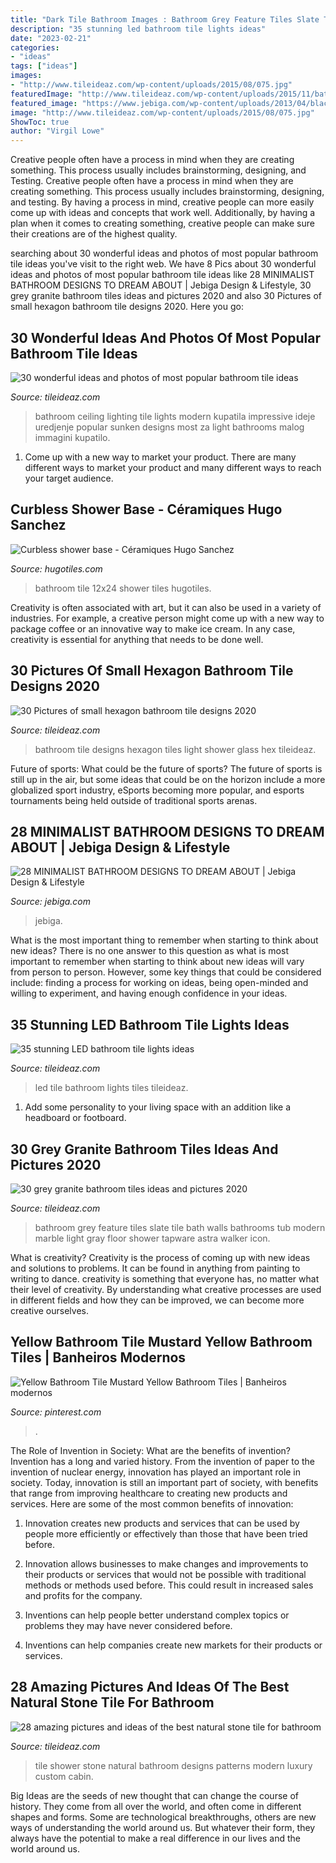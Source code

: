 ```yaml
---
title: "Dark Tile Bathroom Images : Bathroom Grey Feature Tiles Slate Tile Bath Walls Bathrooms Tub Modern Marble Light Gray Floor Shower Tapware Astra Walker Icon"
description: "35 stunning led bathroom tile lights ideas"
date: "2023-02-21"
categories:
- "ideas"
tags: ["ideas"]
images:
- "http://www.tileideaz.com/wp-content/uploads/2015/08/075.jpg"
featuredImage: "http://www.tileideaz.com/wp-content/uploads/2015/11/bathroom-tile1.jpg"
featured_image: "https://www.jebiga.com/wp-content/uploads/2013/04/black-white-tile-luxury-bathroom.jpg"
image: "http://www.tileideaz.com/wp-content/uploads/2015/08/075.jpg"
ShowToc: true
author: "Virgil Lowe"
---
```



Creative people often have a process in mind when they are creating something. This process usually includes brainstorming, designing, and Testing.
Creative people often have a process in mind when they are creating something. This process usually includes brainstorming, designing, and testing. By having a process in mind, creative people can more easily come up with ideas and concepts that work well. Additionally, by having a plan when it comes to creating something, creative people can make sure their creations are of the highest quality.

	

		
searching about 30 wonderful ideas and photos of most popular bathroom tile ideas you've visit to the right web. We have 8 Pics about 30 wonderful ideas and photos of most popular bathroom tile ideas like 28 MINIMALIST BATHROOM DESIGNS TO DREAM ABOUT | Jebiga Design &amp; Lifestyle, 30 grey granite bathroom tiles ideas and pictures 2020 and also 30 Pictures of small hexagon bathroom tile designs 2020. Here you go:
		
    
## 30 Wonderful Ideas And Photos Of Most Popular Bathroom Tile Ideas

<img loading=lazy src="http://www.tileideaz.com/wp-content/uploads/2015/11/bathroom-tile1.jpg" onerror="this.onerror=null;this.src='https://tse2.mm.bing.net/th?id=OIP.XfeGBtgtOlT6blppQFKu2QHaJ3&amp;pid=15.1';" alt="30 wonderful ideas and photos of most popular bathroom tile ideas">

_Source: tileideaz.com_

>bathroom ceiling lighting tile lights modern kupatila impressive ideje uredjenje popular sunken designs most za light bathrooms malog immagini kupatilo. 

	

1. Come up with a new way to market your product. There are many different ways to market your product and many different ways to reach your target audience.

    
## Curbless Shower Base - Céramiques Hugo Sanchez

<img loading=lazy src="http://www.hugotiles.com/wp-content/uploads/2013/09/black-tile-bathroom.jpg" onerror="this.onerror=null;this.src='https://tse2.mm.bing.net/th?id=OIP.kmfpaq95wFzAmZFKuOJdEAHaLH&amp;pid=15.1';" alt="Curbless shower base - Céramiques Hugo Sanchez">

_Source: hugotiles.com_

>bathroom tile 12x24 shower tiles hugotiles. 

	

Creativity is often associated with art, but it can also be used in a variety of industries. For example, a creative person might come up with a new way to package coffee or an innovative way to make ice cream. In any case, creativity is essential for anything that needs to be done well.

    
## 30 Pictures Of Small Hexagon Bathroom Tile Designs 2020

<img loading=lazy src="https://www.tileideaz.com/wp-content/uploads/2015/11/4d4000644d949d7400b2ebb7015cb3d1.jpg" onerror="this.onerror=null;this.src='https://tse2.mm.bing.net/th?id=OIP.TZckucqq4lYxeD8uYC73lgHaK_&amp;pid=15.1';" alt="30 Pictures of small hexagon bathroom tile designs 2020">

_Source: tileideaz.com_

>bathroom tile designs hexagon tiles light shower glass hex tileideaz. 

	

Future of sports: What could be the future of sports?
The future of sports is still up in the air, but some ideas that could be on the horizon include a more globalized sport industry, eSports becoming more popular, and esports tournaments being held outside of traditional sports arenas.

    
## 28 MINIMALIST BATHROOM DESIGNS TO DREAM ABOUT | Jebiga Design &amp; Lifestyle

<img loading=lazy src="https://www.jebiga.com/wp-content/uploads/2013/04/black-white-tile-luxury-bathroom.jpg" onerror="this.onerror=null;this.src='https://tse4.mm.bing.net/th?id=OIP.bbbyJUBiZft4f_IiVC-ObAHaLI&amp;pid=15.1';" alt="28 MINIMALIST BATHROOM DESIGNS TO DREAM ABOUT | Jebiga Design &amp; Lifestyle">

_Source: jebiga.com_

>jebiga. 

	

What is the most important thing to remember when starting to think about new ideas?
There is no one answer to this question as what is most important to remember when starting to think about new ideas will vary from person to person. However, some key things that could be considered include: finding a process for working on ideas, being open-minded and willing to experiment, and having enough confidence in your ideas.

    
## 35 Stunning LED Bathroom Tile Lights Ideas

<img loading=lazy src="http://www.tileideaz.com/wp-content/uploads/2015/08/075.jpg" onerror="this.onerror=null;this.src='https://tse2.mm.bing.net/th?id=OIP.7hG6K9H0idFZB_CaESmJeAHaFj&amp;pid=15.1';" alt="35 stunning LED bathroom tile lights ideas">

_Source: tileideaz.com_

>led tile bathroom lights tiles tileideaz. 

	

1. Add some personality to your living space with an addition like a headboard or footboard.

    
## 30 Grey Granite Bathroom Tiles Ideas And Pictures 2020

<img loading=lazy src="https://www.tileideaz.com/wp-content/uploads/2015/08/1844.jpg" onerror="this.onerror=null;this.src='https://tse3.mm.bing.net/th?id=OIP.5KuXIMfyUAwKNvjLNnFAWQHaKC&amp;pid=15.1';" alt="30 grey granite bathroom tiles ideas and pictures 2020">

_Source: tileideaz.com_

>bathroom grey feature tiles slate tile bath walls bathrooms tub modern marble light gray floor shower tapware astra walker icon. 

	

What is creativity?
Creativity is the process of coming up with new ideas and solutions to problems. It can be found in anything from painting to writing to dance. creativity is something that everyone has, no matter what their level of creativity. By understanding what creative processes are used in different fields and how they can be improved, we can become more creative ourselves.

    
## Yellow Bathroom Tile Mustard Yellow Bathroom Tiles | Banheiros Modernos

<img loading=lazy src="https://i.pinimg.com/736x/21/95/97/2195976d92dd511d81e61b809a27a3fe.jpg" onerror="this.onerror=null;this.src='https://tse4.mm.bing.net/th?id=OIP.4Jynt-2gLJKmYOXaFogBDwHaLD&amp;pid=15.1';" alt="Yellow Bathroom Tile Mustard Yellow Bathroom Tiles | Banheiros modernos">

_Source: pinterest.com_

>. 

	

The Role of Invention in Society: What are the benefits of invention?
Invention has a long and varied history. From the invention of paper to the invention of nuclear energy, innovation has played an important role in society. Today, innovation is still an important part of society, with benefits that range from improving healthcare to creating new products and services. Here are some of the most common benefits of innovation:
1. Innovation creates new products and services that can be used by people more efficiently or effectively than those that have been tried before.

2. Innovation allows businesses to make changes and improvements to their products or services that would not be possible with traditional methods or methods used before. This could result in increased sales and profits for the company.

3. Inventions can help people better understand complex topics or problems they may have never considered before.

4. Inventions can help companies create new markets for their products or services.

    
## 28 Amazing Pictures And Ideas Of The Best Natural Stone Tile For Bathroom

<img loading=lazy src="http://www.tileideaz.com/wp-content/uploads/2015/09/white-wall-paint-decoration-modern-luxury-shower-cabin-great-natural-stone-patterns-shower-tile-ideas-with-wall-mounted.jpg" onerror="this.onerror=null;this.src='https://tse3.mm.bing.net/th?id=OIP.XdPkGwbB2aSPf1T6V7SyAQHaJ4&amp;pid=15.1';" alt="28 amazing pictures and ideas of the best natural stone tile for bathroom">

_Source: tileideaz.com_

>tile shower stone natural bathroom designs patterns modern luxury custom cabin. 

	

Big Ideas are the seeds of new thought that can change the course of history. They come from all over the world, and often come in different shapes and forms. Some are technological breakthroughs, others are new ways of understanding the world around us. But whatever their form, they always have the potential to make a real difference in our lives and the world around us.

